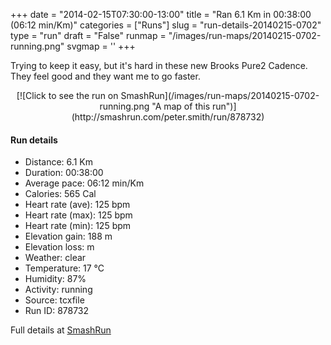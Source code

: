 +++
date = "2014-02-15T07:30:00-13:00"
title = "Ran 6.1 Km in 00:38:00 (06:12 min/Km)"
categories = ["Runs"]
slug = "run-details-20140215-0702"
type = "run"
draft = "False"
runmap = "/images/run-maps/20140215-0702-running.png"
svgmap = '<polyline points="0 53, 4 47, 13 49, 16 47, 24 35, 33 39, 44 45, 61 49, 62 51, 65 55, 71 58, 79 67, 83 67, 84 66, 95 60, 99 50, 94 41, 86 41, 80 44, 77 47, 72 50, 70 55, 70 56, 71 58, 77 65, 81 67, 95 60, 99 49, 95 41, 99 37, 100 32, 75 39, 71 44, 69 50, 64 54, 56 48, 43 46, 24 35, 19 43, 14 48, 4 46, 0 52">'
+++

Trying to keep it easy, but it's hard in these new Brooks Pure2 Cadence. They feel good and they want me to go faster. 



<!--more-->

<center>
[![Click to see the run on SmashRun](/images/run-maps/20140215-0702-running.png "A map of this run")](http://smashrun.com/peter.smith/run/878732)
</center>

#### Run details

* Distance: 6.1 Km
* Duration: 00:38:00
* Average pace: 06:12 min/Km
* Calories: 565 Cal
* Heart rate (ave): 125 bpm
* Heart rate (max): 125 bpm
* Heart rate (min): 125 bpm
* Elevation gain: 188 m
* Elevation loss:  m
* Weather: clear
* Temperature: 17 &deg;C
* Humidity: 87%
* Activity: running
* Source: tcxfile
* Run ID: 878732

Full details at [SmashRun](http://smashrun.com/peter.smith/run/878732)